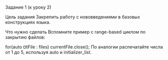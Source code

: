 Задание 1 (к уроку 2)

Цель задания
Закрепить работу с нововведениями в базовых конструкциях языка.

Что нужно сделать
Вспомните пример с range-based циклом по закрытию файлов:

for(auto ¤tFile : files)
currentFile.close();
По аналогии распечатайте числа от 1 до 5, используя auto и initializer_list.

